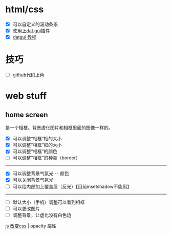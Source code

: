 # html/css
- [x] 可以自定义的滚动条条
- [x] 使用上[dat.gui](https://github.com/dataarts/dat.gui)插件
- [x] [datgui 教程](http://workshop.chromeexperiments.com/examples/gui/#3--Folders)

# 技巧
- [ ] github代码上色

# web stuff
## home screen
是一个相框。背景虚化图片和相框里面的图像一样的。
- [x] 可以调整“相框”相的大小
- [x] 可以调整“相框”框的大小
- [x] 可以调整“相框”的颜色 
- [ ] 可以调整“相框”的种类（border）
---
- [x] 可以调整背景气氛光 -- 颜色
- [x] 可以关闭背景气氛光
- [ ] 可以给内部加上覆盖层（反光）【目前insetshadow不能用】
---
- [ ] 默认大小（手机）调整可以看到相框
- [ ] 可以更改图片
- [ ] 调整背景，让虚化没有白色边

[js 改变css](https://www.w3school.com.cn/js/js_htmldom_css.asp)
| opacity 屬性 